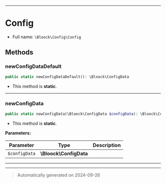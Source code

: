 ***

# Config





* Full name: `\Bloock\Config\Config`




## Methods


### newConfigDataDefault



```php
public static newConfigDataDefault(): \Bloock\ConfigData
```



* This method is **static**.








***

### newConfigData



```php
public static newConfigData(\Bloock\ConfigData $configData): \Bloock\ConfigData
```



* This method is **static**.




**Parameters:**

| Parameter | Type | Description |
|-----------|------|-------------|
| `$configData` | **\Bloock\ConfigData** |  |





***


***
> Automatically generated on 2024-09-26
